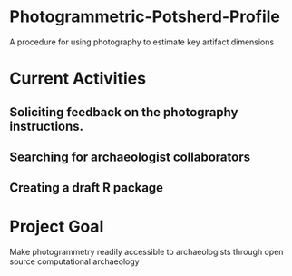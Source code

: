 # Photogrammetric-Potsherd-Profile
A procedure for using photography to estimate key artifact dimensions 

# Current Activities
## Soliciting feedback on the photography instructions.
## Searching for archaeologist collaborators
## Creating a draft R package

# Project Goal
Make photogrammetry readily accessible to archaeologists through open source computational archaeology

